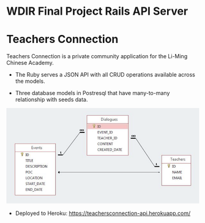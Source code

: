 # WDIR Final Project Rails API Server
# Teachers Connection

Teachers Connection is a private community application for the Li-Ming Chinese Academy.

* The Ruby serves a JSON API with all CRUD operations available across the models.

* Three database models in Postresql that have many-to-many relationship with seeds data.

<img src="DBRelationship.png">

* Deployed to Heroku: https://teachersconnection-api.herokuapp.com/
